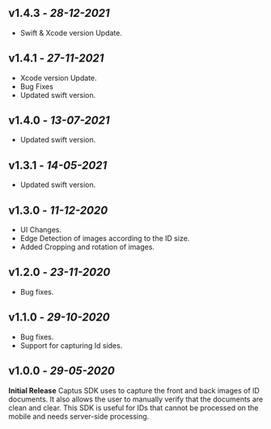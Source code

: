 ## **v1.4.3** - *28-12-2021*
- Swift & Xcode version Update.

## **v1.4.1** - *27-11-2021*
- Xcode version Update.
- Bug Fixes
- Updated swift version.

## **v1.4.0** - *13-07-2021*
- Updated swift version.

## **v1.3.1** - *14-05-2021*
- Updated swift version.

## **v1.3.0** - *11-12-2020*
- UI Changes.
- Edge Detection of images according to the ID size.
- Added Cropping and rotation of images.

## **v1.2.0** - *23-11-2020*
- Bug fixes.

## **v1.1.0** - *29-10-2020*
- Bug fixes.
- Support for capturing Id sides.

## **v1.0.0** - *29-05-2020*
 **Initial Release**
Captus SDK uses to capture the front and back images of ID documents. It also allows the user to manually verify that the documents are clean and clear. This SDK is useful for IDs that cannot be processed on the mobile and needs server-side processing.
